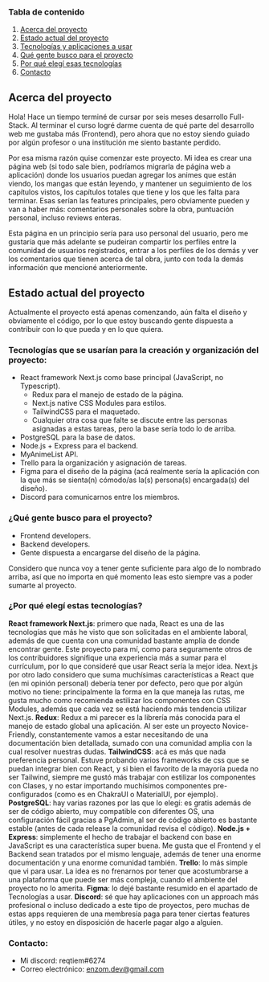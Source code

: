 
### Tabla de contenido
1. [Acerca del proyecto](#1)
2. [Estado actual del proyecto](#2)
3. [Tecnologías y aplicaciones a usar](#3)
4. [Qué gente busco para el proyecto](#4)
5. [Por qué elegí esas tecnologías](#5)
6. [Contacto](#6) 


## Acerca del proyecto <a name="1"> </a>
Hola! Hace un tiempo terminé de cursar por seis meses desarrollo Full-Stack. Al terminar el curso logré darme cuenta de qué parte del desarrollo web me gustaba más (Frontend), pero ahora que no estoy siendo guiado por algún profesor o una institución me siento bastante perdido. 

Por esa misma razón quise comenzar este proyecto. Mi idea es crear una página web (si todo sale bien, podríamos migrarla de página web a aplicación) donde los usuarios puedan agregar los animes que están viendo, los mangas que están leyendo, y mantener un seguimiento de los capítulos vistos, los capítulos totales que tiene y los que les falta para terminar. Esas serían las features principales, pero obviamente pueden y van a haber más: comentarios personales sobre la obra, puntuación personal, incluso reviews enteras.

Esta página en un principio sería para uso personal del usuario, pero me gustaría que más adelante se pudeiran compartir los perfiles entre la comunidad de usuarios registrados, entrar a los perfiles de los demás y ver los comentarios que tienen acerca de tal obra, junto con toda la demás información que mencioné anteriormente.
## Estado actual del proyecto <a name="2"></a>
Actualmente el proyecto está apenas comenzando, aún falta el diseño y obviamente el código, por lo que estoy buscando gente dispuesta a contribuir con lo que pueda y en lo que quiera.


### Tecnologías que se usarían para la creación y organización del proyecto: <a name="3"> </a>

 - React framework Next.js como base principal (JavaScript, no Typescript).
	 - Redux para el manejo de estado de la página.
	 - Next.js native CSS Modules para estilos.
	 - TailwindCSS para el maquetado.
	 - Cualquier otra cosa que falte se discute entre las personas asignadas a estas tareas, pero la base sería todo lo de arriba.
- PostgreSQL para la base de datos.
- Node.js + Express para el backend.
- MyAnimeList API.
- Trello para la organización y asignación de tareas.
- Figma para el diseño de la página (acá realmente sería la aplicación con la que más se sienta(n) cómodo/as la(s) persona(s) encargada(s) del diseño).
- Discord para comunicarnos entre los miembros. 

### ¿Qué gente busco para el proyecto? <a name="4"> </a>
- Frontend developers.
- Backend developers.
- Gente dispuesta a encargarse del diseño de la página.

Considero que nunca voy a tener gente suficiente para algo de lo nombrado arriba, así que no importa en qué momento leas esto siempre vas a poder sumarte al proyecto.

### ¿Por qué elegí estas tecnologías? <a name="5"> </a>
**React framework Next.js**: primero que nada, React es una de las tecnologías que más he visto que son solicitadas en el ambiente laboral, además de que cuenta con una comunidad bastante amplia de donde encontrar gente. Este proyecto para mí, como para seguramente otros de los contribuidores signifique una experiencia más a sumar para el currículum, por lo que consideré que usar React sería la mejor idea. Next.js por otro lado considero que suma muchísimas características a React que (en mi opinión personal) debería tener por defecto, pero que por algún motivo no tiene: principalmente la forma en la que maneja las rutas, me gusta mucho como recomienda estilizar los componentes con CSS Modules, además que cada vez se está haciendo más tendencia utilizar Next.js.
**Redux**: Redux a mi parecer es la librería más conocida para el manejo de estado global una aplicación. Al ser este un proyecto Novice-Friendly, constantemente vamos a estar necesitando de una documentación bien detallada, sumado con una comunidad amplia con la cual resolver nuestras dudas. 
**TailwindCSS**: acá es más que nada preferencia personal. Estuve probando varios frameworks de css que se puedan integrar bien con React, y si bien el favorito de la mayoría pueda no ser Tailwind, siempre me gustó más trabajar con estilizar los componentes con Clases, y no estar importando muchísimos componentes pre-configurados (como es en ChakraUI o MaterialUI, por ejemplo).
**PostgreSQL**: hay varias razones por las que lo elegí: es gratis además de ser de código abierto, muy compatible con diferentes OS, una configuración fácil gracias a PgAdmin, al ser de código abierto es bastante estable (antes de cada release la comunidad revisa el código).
**Node.js + Express**: simplemente el hecho de trabajar el backend con base en JavaScript es una característica super buena. Me gusta que el Frontend y el Backend sean tratados por el mismo lenguaje, además de tener una enorme documentación y una enorme comunidad también.
**Trello**: lo más simple que vi para usar. La idea es no frenarnos por tener que acostumbrarse a una plataforma que puede ser más compleja, cuando el ambiente del proyecto no lo amerita.
**Figma**: lo dejé bastante resumido en el apartado de Tecnologías a usar.
**Discord**: sé que hay aplicaciones con un approach más profesional o incluso dedicado a este tipo de proyectos, pero muchas de estas apps requieren de una membresía paga para tener ciertas features útiles, y no estoy en disposición de hacerle pagar algo a alguien.

### Contacto: <a name="6"> </a>
- Mi discord: reqtiem#6274
- Correo electrónico: enzom.dev@gmail.com



